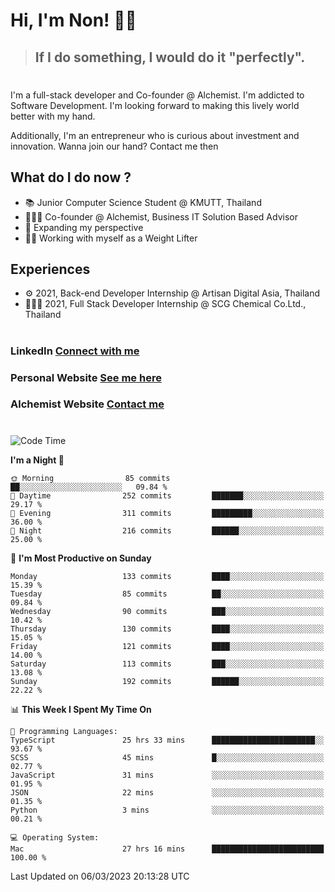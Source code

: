 # Hi, I'm Non! 🖐🏻

> ## If I do something, I would do it "perfectly".

#

I'm a full-stack developer and Co-founder @ Alchemist. I'm addicted to Software Development. I'm looking forward to making this lively world better with my hand.

Additionally, I'm an entrepreneur who is curious about investment and innovation. Wanna join our hand? Contact me then

## What do I do now ?

- 📚 Junior Computer Science Student @ KMUTT, Thailand
- 🧑🏻‍💻 Co-founder @ Alchemist, Business IT Solution Based Advisor
- 🌈 Expanding my perspective
- 🏋🏻 Working with myself as a Weight Lifter

## Experiences

- ⚙️ 2021, Back-end Developer Internship @ Artisan Digital Asia, Thailand
- 🧑🏻‍💻 2021, Full Stack Developer Internship @ SCG Chemical Co.Ltd., Thailand

#

### LinkedIn [Connect with me](https://www.linkedin.com/in/non-nontra/)

### Personal Website [See me here](https://nonnontra.com/)

### Alchemist Website [Contact me](https://alchemist-softwarehouse.co/)

#

<!--START_SECTION:waka-->
![Code Time](http://img.shields.io/badge/Code%20Time-2%2C500%20hrs%2034%20mins-blue)

**I'm a Night 🦉** 

```text
🌞 Morning                85 commits          ██░░░░░░░░░░░░░░░░░░░░░░░   09.84 % 
🌆 Daytime                252 commits         ███████░░░░░░░░░░░░░░░░░░   29.17 % 
🌃 Evening                311 commits         █████████░░░░░░░░░░░░░░░░   36.00 % 
🌙 Night                  216 commits         ██████░░░░░░░░░░░░░░░░░░░   25.00 % 
```
📅 **I'm Most Productive on Sunday** 

```text
Monday                   133 commits         ████░░░░░░░░░░░░░░░░░░░░░   15.39 % 
Tuesday                  85 commits          ██░░░░░░░░░░░░░░░░░░░░░░░   09.84 % 
Wednesday                90 commits          ███░░░░░░░░░░░░░░░░░░░░░░   10.42 % 
Thursday                 130 commits         ████░░░░░░░░░░░░░░░░░░░░░   15.05 % 
Friday                   121 commits         ████░░░░░░░░░░░░░░░░░░░░░   14.00 % 
Saturday                 113 commits         ███░░░░░░░░░░░░░░░░░░░░░░   13.08 % 
Sunday                   192 commits         ██████░░░░░░░░░░░░░░░░░░░   22.22 % 
```


📊 **This Week I Spent My Time On** 

```text
💬 Programming Languages: 
TypeScript               25 hrs 33 mins      ███████████████████████░░   93.67 % 
SCSS                     45 mins             █░░░░░░░░░░░░░░░░░░░░░░░░   02.77 % 
JavaScript               31 mins             ░░░░░░░░░░░░░░░░░░░░░░░░░   01.95 % 
JSON                     22 mins             ░░░░░░░░░░░░░░░░░░░░░░░░░   01.35 % 
Python                   3 mins              ░░░░░░░░░░░░░░░░░░░░░░░░░   00.21 % 

💻 Operating System: 
Mac                      27 hrs 16 mins      █████████████████████████   100.00 % 
```


 Last Updated on 06/03/2023 20:13:28 UTC
<!--END_SECTION:waka-->
